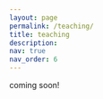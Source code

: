 ```yaml
---
layout: page
permalink: /teaching/
title: teaching
description:
nav: true
nav_order: 6
---
```


coming soon!